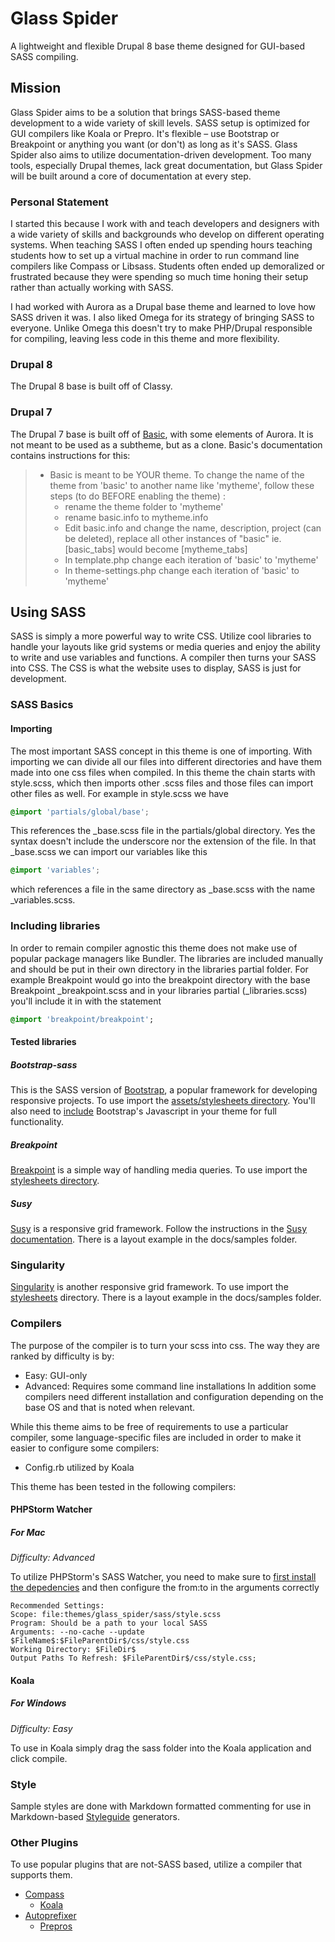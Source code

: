 # Glass Spider
A lightweight and flexible Drupal 8 base theme designed for GUI-based SASS compiling. 

## Mission
Glass Spider aims to be a solution that brings SASS-based theme development to a wide variety of skill levels. SASS setup is optimized for GUI compilers like Koala or Prepro. It's flexible – use Bootstrap or Breakpoint or anything you want (or don't) as long as it's SASS. Glass Spider also aims to utilize documentation-driven development. Too many tools, especially Drupal themes, lack great documentation, but Glass Spider will be built around a core of documentation at every step.

### Personal Statement
I started this because I work with and teach developers and designers with a wide variety of skills and backgrounds who develop on different operating systems. When teaching SASS I often ended up spending hours teaching students how to set up a virtual machine in order to run command line compilers like Compass or Libsass. Students often ended up demoralized or frustrated because they were spending so much time honing their setup rather than actually working with SASS.

I had worked with Aurora as a Drupal base theme and learned to love how SASS driven it was. I also liked Omega for its strategy of bringing SASS to everyone. Unlike Omega this doesn't try to make PHP/Drupal responsible for compiling, leaving less code in this theme and more flexibility.

### Drupal 8
The Drupal 8 base is built off of Classy.

### Drupal 7
The Drupal 7 base is built off of [Basic](https://www.drupal.org/project/basic), with some elements of Aurora. It is not meant to be used as a subtheme, but as a clone. Basic's documentation contains instructions for this:
> - Basic is meant to be YOUR theme. To change the name of the theme from 'basic' to another name like 'mytheme',
follow these steps (to do BEFORE enabling the theme) :
>    - rename the theme folder to 'mytheme'
>    - rename basic.info to mytheme.info
>    - Edit basic.info and change the name, description, project (can be deleted), replace all other instances of "basic" ie. [basic_tabs] would become [mytheme_tabs]
>    - In template.php change each iteration of 'basic' to 'mytheme'
>    - In theme-settings.php change each iteration of 'basic' to 'mytheme'


## Using SASS
SASS is simply a more powerful way to write CSS. Utilize cool libraries to handle your layouts like grid systems or media queries and enjoy the ability to write and use variables and functions. A compiler then turns your SASS into CSS. The CSS is what the website uses to display, SASS is just for development.

### SASS Basics
#### Importing
The most important SASS concept in this theme is one of importing. With importing we can divide all our files into different directories and have them made into one css files when compiled. In this theme the chain starts with style.scss, which then imports other .scss files and those files can import other files as well. For example in style.scss we have
```scss
@import 'partials/global/base';
```
This references the _base.scss file in the partials/global directory. Yes the syntax doesn't include the underscore nor the extension of the file.
In that _base.scss we can import our variables like this
```scss
@import 'variables';
```
which references a file in the same directory as _base.scss with the name _variables.scss.

### Including libraries
In order to remain compiler agnostic this theme does not make use of popular package managers like Bundler. The libraries are included manually and should be put in their own directory in the libraries partial folder. For example Breakpoint would go into the breakpoint directory with the base Breakpoint _breakpoint.scss and in your libraries partial (_libraries.scss) you'll include it in with the statement
```sass
@import 'breakpoint/breakpoint';
```
#### Tested libraries
##### Bootstrap-sass
This is the SASS version of [Bootstrap](http://getbootstrap.com/), a popular framework for developing responsive projects. To use import the [assets/stylesheets directory](https://github.com/twbs/bootstrap-sass/tree/master/assets/stylesheets). You'll also need to [include](https://www.drupal.org/node/304255) Bootstrap's Javascript in your theme for full functionality.
##### Breakpoint
[Breakpoint](http://breakpoint-sass.com/) is a simple way of handling media queries. To use import the [stylesheets directory](https://github.com/at-import/breakpoint/tree/2.x.x/stylesheets).
##### Susy
[Susy](http://susy.oddbird.net/) is a responsive grid framework. Follow the instructions in the [Susy documentation](http://susydocs.oddbird.net/en/latest/install/#manual-start). 
There is a layout example in the docs/samples folder.

### Singularity
[Singularity](https://github.com/at-import/Singularity) is another responsive grid framework. To use import the [stylesheets](https://github.com/at-import/Singularity/tree/1.x.x/stylesheets) directory. There is a layout example in the docs/samples folder.

### Compilers
The purpose of the compiler is to turn your scss into css. The way they are ranked by difficulty is by:
* Easy: GUI-only
* Advanced: Requires some command line installations
In addition some compilers need different installation and configuration depending on the base OS and that is noted when relevant. 

While this theme aims to be free of requirements to use a particular compiler, some language-specific files are included in order to make it easier to configure some compilers:
* Config.rb utilized by Koala

This theme has been tested in the following compilers:
#### PHPStorm Watcher

##### For Mac 
_Difficulty: Advanced_

To utilize PHPStorm's SASS Watcher, you need to make sure to [first install the depedencies](https://www.jetbrains.com/phpstorm/help/transpiling-sass-less-and-scss-to-css.html) and then configure the from:to in the arguments correctly
```
Recommended Settings:
Scope: file:themes/glass_spider/sass/style.scss
Program: Should be a path to your local SASS 
Arguments: --no-cache --update $FileName$:$FileParentDir$/css/style.css
Working Directory: $FileDir$
Output Paths To Refresh: $FileParentDir$/css/style.css;
```


#### Koala
##### For Windows
_Difficulty: Easy_

To use in Koala simply drag the sass folder into the Koala application and click compile.

### Style
Sample styles are done with Markdown formatted commenting for use in Markdown-based [Styleguide](https://github.com/davidhund/styleguide-generators) generators.


### Other Plugins
To use popular plugins that are not-SASS based, utilize a compiler that supports them.

* [Compass](http://compass-style.org/)
  * [Koala](http://koala-app.com/)
* [Autoprefixer](https://github.com/postcss/autoprefixer)
  * [Prepros](https://prepros.io/)
